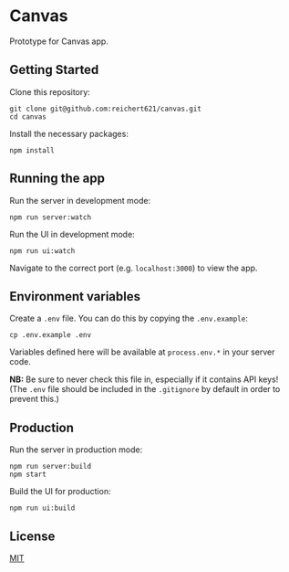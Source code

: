 # Canvas

Prototype for Canvas app.

## Getting Started

Clone this repository:

```
git clone git@github.com:reichert621/canvas.git
cd canvas
```

Install the necessary packages:

```
npm install
```

## Running the app

Run the server in development mode:

```
npm run server:watch
```

Run the UI in development mode:

```
npm run ui:watch
```

Navigate to the correct port (e.g. `localhost:3000`) to view the app.

## Environment variables

Create a `.env` file. You can do this by copying the `.env.example`:

```
cp .env.example .env
```

Variables defined here will be available at `process.env.*` in your server code.

**NB:** Be sure to never check this file in, especially if it contains API keys! (The `.env` file should be included in the `.gitignore` by default in order to prevent this.)

## Production

Run the server in production mode:

```
npm run server:build
npm start
```

Build the UI for production:

```
npm run ui:build
```

## License

[MIT](LICENSE)
